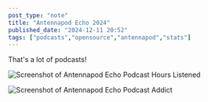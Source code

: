 ```yaml
---
post_type: "note" 
title: "Antennapod Echo 2024"
published_date: "2024-12-11 20:52"
tags: ["podcasts","opensource","antennapod","stats"]
---
```


That's a lot of podcasts!

![Screenshot of Antennapod Echo Podcast Hours Listened](/files/images/antennapod-2024-1.png)

![Screenshot of Antennapod Echo Podcast Addict](/files/images/antennapod-2024-2.png)
